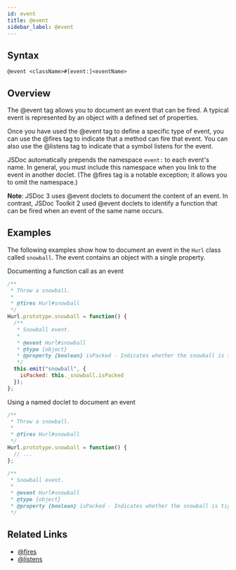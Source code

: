 ```yaml
---
id: event
title: @event
sidebar_label: @event
---
```


## Syntax

`@event <className>#[event:]<eventName>`

## Overview

The @event tag allows you to document an event that can be fired. A typical event is represented by an object with a defined set of properties.

Once you have used the @event tag to define a specific type of event, you can use the @fires tag to indicate that a method can fire that event. You can also use the @listens tag to indicate that a symbol listens for the event.

JSDoc automatically prepends the namespace `event:` to each event's name. In general, you must include this namespace when you link to the event in another doclet. (The @fires tag is a notable exception; it allows you to omit the namespace.)

**Note**: JSDoc 3 uses @event doclets to document the content of an event. In contrast, JSDoc Toolkit 2 used @event doclets to identify a function that can be fired when an event of the same name occurs.

## Examples

The following examples show how to document an event in the `Hurl` class called `snowball`. The event contains an object with a single property.

Documenting a function call as an event

```js
/**
 * Throw a snowball.
 *
 * @fires Hurl#snowball
 */
Hurl.prototype.snowball = function() {
  /**
   * Snowball event.
   *
   * @event Hurl#snowball
   * @type {object}
   * @property {boolean} isPacked - Indicates whether the snowball is tightly packed.
   */
  this.emit("snowball", {
    isPacked: this._snowball.isPacked
  });
};
```

Using a named doclet to document an event

```js
/**
 * Throw a snowball.
 *
 * @fires Hurl#snowball
 */
Hurl.prototype.snowball = function() {
  // ...
};

/**
 * Snowball event.
 *
 * @event Hurl#snowball
 * @type {object}
 * @property {boolean} isPacked - Indicates whether the snowball is tightly packed.
 */
```

## Related Links

- [@fires](./fires.md)
- [@listens](./listens.md)
